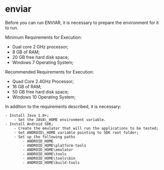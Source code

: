 # enviar

Before you can run ENVIAR, it is necessary to prepare the environment for it to run.

Minimum Requirements for Execution:

  - Dual core 2 GHz processor;
  - 8 GB of RAM;
  - 20 GB free hard disk space;
  - Windows 7 Operating System;

Recommended Requirements for Execution:

  - Quad Core 2.4GHz Processor;
  - 16 GB of RAM;
  - 50 GB free hard disk space;
  - Windows 10 Operating System;

In addition to the requirements described, it is necessary:

	- Install Java 1.8+;
		- Set the JAVA\_HOME environment variable.
	- Install Android SDK;
		- Create the emulator that will run the applications to be tested;
		- Set ANDROID\_HOME variable pointing to SDK root folder;
		- Set up the following paths	
			- ANDROID_HOME
			- ANDROID_HOME\platform-tools
			- ANDROID_HOME\emulator
			- ANDROID_HOME\tools
			- ANDROID_HOME\tools\bin
			- ANDROID_HOME\build-tools
